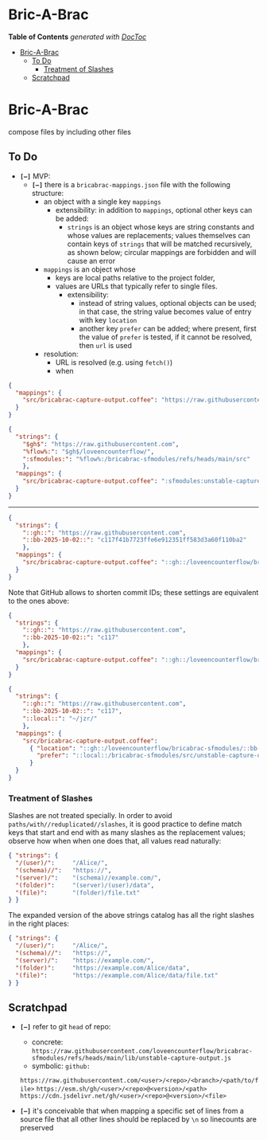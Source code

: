 
# Bric-A-Brac

<!-- START doctoc generated TOC please keep comment here to allow auto update -->
<!-- DON'T EDIT THIS SECTION, INSTEAD RE-RUN doctoc TO UPDATE -->
**Table of Contents**  *generated with [DocToc](https://github.com/thlorenz/doctoc)*

- [Bric-A-Brac](#bric-a-brac)
  - [To Do](#to-do)
    - [Treatment of Slashes](#treatment-of-slashes)
  - [Scratchpad](#scratchpad)

<!-- END doctoc generated TOC please keep comment here to allow auto update -->

# Bric-A-Brac


compose files by including other files


## To Do

* **`[—]`** MVP:
  * **`[—]`** there is a `bricabrac-mappings.json` file with the following structure:
    * an object with a single key `mappings`
        * extensibility: in addition to `mappings`, optional other keys can be added:
          * `strings` is an object whose keys are string constants and whose values are replacements; values
            themselves can contain keys of `strings` that will be matched recursively, as shown below;
            circular mappings are forbidden and will cause an error
    * `mappings` is an object whose
      * keys are local paths relative to the project folder,
      * values are URLs that typically refer to single files.
        * extensibility:
          * instead of string values, optional objects can be used; in that case, the string value becomes
            value of entry with key `location`
          * another key `prefer` can be added; where present, first the value of `prefer` is tested, if it
            cannot be resolved, then `url` is used
    * resolution:
      * URL is resolved (e.g. using `fetch()`)
      * when

```json
{
  "mappings": {
    "src/bricabrac-capture-output.coffee": "https://raw.githubusercontent.com/loveencounterflow/bricabrac-sfmodules/refs/heads/main/src/unstable-capture-output.coffee"
  }
}
```


```json
{
  "strings": {
    "$gh$": "https://raw.githubusercontent.com",
    "%flow%:": "$gh$/loveencounterflow/",
    ":sfmodules:": "%flow%:/bricabrac-sfmodules/refs/heads/main/src"
    },
  "mappings": {
    "src/bricabrac-capture-output.coffee": ":sfmodules:unstable-capture-output.coffee"
  }
}
```

------------------------------------------------

```json
{
  "strings": {
    "::gh::": "https://raw.githubusercontent.com",
    "::bb-2025-10-02::": "c117f41b7723ffe6e912351ff583d3a60f110ba2"
    },
  "mappings": {
    "src/bricabrac-capture-output.coffee": "::gh::/loveencounterflow/bricabrac-sfmodules/::bb-2025-10-02::/src/unstable-capture-output.coffee"
  }
}
```

Note that GitHub allows to shorten commit IDs; these settings are equivalent to the ones above:

```json
{
  "strings": {
    "::gh::": "https://raw.githubusercontent.com",
    "::bb-2025-10-02::": "c117"
    },
  "mappings": {
    "src/bricabrac-capture-output.coffee": "::gh::/loveencounterflow/bricabrac-sfmodules/::bb-2025-10-02::/src/unstable-capture-output.coffee"
  }
}
```

```json
{
  "strings": {
    "::gh::": "https://raw.githubusercontent.com",
    "::bb-2025-10-02::": "c117",
    "::local::": "~/jzr/"
    },
  "mappings": {
    "src/bricabrac-capture-output.coffee":
      { "location": "::gh::/loveencounterflow/bricabrac-sfmodules/::bb-2025-10-02::/src/unstable-capture-output.coffee",
        "prefer": "::local::/bricabrac-sfmodules/src/unstable-capture-output.coffee"
      }
  }
}
```

### Treatment of Slashes

Slashes are not treated specially. In order to avoid `paths/with//reduplicated//slashes`, it is good
practice to define match keys that start and end with as many slashes as the replacement values; observe how
when when one does that, all values read naturally:

```json
{ "strings": {
  "/(user)/":     "/Alice/",
  "(schema)//":   "https://",
  "(server)/":    "(schema)//example.com/",
  "(folder)":     "(server)/(user)/data",
  "(file)":       "(folder)/file.txt"
} }
```

The expanded version of the above strings catalog has all the right slashes in the right places:

```json
{ "strings": {
  "/(user)/":     "/Alice/",
  "(schema)//":   "https://",
  "(server)/":    "https://example.com/",
  "(folder)":     "https://example.com/Alice/data",
  "(file)":       "https://example.com/Alice/data/file.txt"
} }
```

## Scratchpad

* **`[—]`** refer to git `head` of repo:
  * concrete: `https://raw.githubusercontent.com/loveencounterflow/bricabrac-sfmodules/refs/heads/main/lib/unstable-capture-output.js`
  * symbolic: `github:`

  `https://raw.githubusercontent.com/<user>/<repo>/<branch>/<path/to/file>`
            `https://esm.sh/gh/<user>/<repo>@<version>/<path>`
  `https://cdn.jsdelivr.net/gh/<user>/<repo>@<version>/<file>`


<!--   * Deno lets you define aliases, you can invent your own `gh://` scheme locally:

    ```json
    { "imports": { "gh:": "https://raw.githubusercontent.com/" } }
    ```
    Then in code: `import { serve } from "gh:denoland/deno_std/main/http/server.ts";`
 -->

* **`[—]`** it's conceivable that when mapping a specific set of lines from a source file that all other
  lines should be replaced by `\n` so linecounts are preserved
